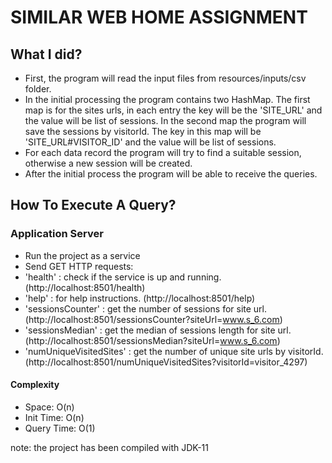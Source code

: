 # SIMILAR WEB HOME ASSIGNMENT

## What I did?
* First, the program will read the input files from resources/inputs/csv folder.
* In the initial processing the program contains two HashMap. 
  The first map is for the sites urls, in each entry the key will be the 'SITE_URL' and the value will be list of sessions.
  In the second map the program will save the sessions by visitorId. 
  The key in this map will be 'SITE_URL#VISITOR_ID' and the value will be list of sessions.
* For each data record the program will try to find a suitable session, otherwise a new session will be created.
* After the initial process the program will be able to receive the queries. 

## How To Execute A Query?

### Application Server
* Run the project as a service
* Send GET HTTP requests:
* 'health' : check if the service is up and running. (http://localhost:8501/health)
* 'help' : for help instructions. (http://localhost:8501/help)
* 'sessionsCounter' : get the number of sessions for site url. (http://localhost:8501/sessionsCounter?siteUrl=www.s_6.com)
* 'sessionsMedian' : get the median of sessions length for site url. (http://localhost:8501/sessionsMedian?siteUrl=www.s_6.com)
* 'numUniqueVisitedSites' : get the number of unique site urls by visitorId. (http://localhost:8501/numUniqueVisitedSites?visitorId=visitor_4297)

#### Complexity
* Space: O(n)
* Init Time: O(n)
* Query Time: O(1)

note: the project has been compiled with JDK-11